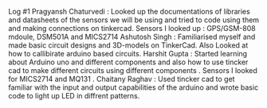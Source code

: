 Log #1
Pragyansh Chaturvedi : Looked up the documentations of libraries and datasheets of the sensors we will be using and tried to code using them and making connections on tinkercad. Sensors I looked up : GPS/GSM-808 mdoule, DSM501A and MICS2714
Ashutosh Singh : Familiarised myself and made basic circuit designs and 3D-models on TinkerCad. Also Looked at how to callibirate arduino based circuits.
Harshit Gupta : Started learning about Arduino uno and different components and also how to use tincker cad to make different circuits using different components . Sensors I looked for MICS2714 and MQ131 .
Chaitany Raghav : Used tincker cad to get familiar with the input and output capabilities of the arduino and wrote basic code to light up LED in diffrent patterns.
